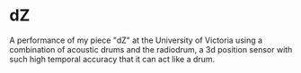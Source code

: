 dZ
==

A performance of my piece "dZ" at the University of Victoria using a combination of acoustic drums and the radiodrum, a 3d position sensor with such high temporal accuracy that it can act like a drum.
